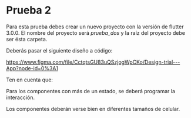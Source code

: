 # Prueba 2

Para esta prueba debes crear un nuevo proyecto con la versión de flutter 3.0.0. El nombre del proyecto será *prueba_dos* y la raíz del proyecto debe ser ésta carpeta.

Deberás pasar el siguiente diseño a código:

https://www.figma.com/file/CctqtsGU83uQSzjogWpCKo/Design-trial---App?node-id=0%3A1

Ten en cuenta que:

Para los componentes con más de un estado, se deberá programar la interacción.

Los componentes deberán verse bien en diferentes tamaños de celular.


